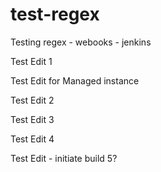 test-regex
==========

Testing regex - webooks - jenkins

Test Edit 1

Test Edit for Managed instance

Test Edit 2

Test Edit 3

Test Edit 4

Test Edit - initiate build 5?
